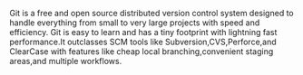 Git is a free and open source distributed version control system designed to handle everything from small to very large projects with speed and efficiency.
Git is easy to learn and has a tiny footprint with lightning fast performance.It outclasses SCM tools like Subversion,CVS,Perforce,and ClearCase with features like cheap local branching,convenient staging areas,and multiple workflows.
